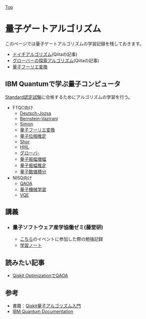 [Top](https://malibu-cola.github.io/Hg-Web/)

# 量子ゲートアルゴリズム

このページでは量子ゲートアルゴリズムの学習記録を残しておきます。

- [ドイチアルゴリズム](https://qiita.com/malibu-cola/items/bf0d88cfaae415ee1e5e)(Qiitaの記事)
- [グローバーの探索アルゴリズム](https://qiita.com/malibu-cola/items/8aa650fb45e717665abb)(Qiitaの記事)
- [量子フーリエ変換](./QFourier/QFourier.md)


## IBM Quantumで学ぶ量子コンピュータ

[Standard認定試験](https://blueqat.com/yuichiro_minato2/0fec35c5-efaa-465a-89a8-fa91ce09458f)に合格するためにアルゴリズムの学習を行う。

- FTQC向け
  - [Deutsch-Jozsa](./)
  - [Bernstein-Vazirani](./)
  - [Simon](./)
  - [量子フーリエ変換](./)
  - [量子位相推定](./)
  - [Shor](./)
  - [HHL](./)
  - [グローバ-](./)
  - [量子振幅増幅](./)
  - [量子振幅推定](./)
  - [量子数値積分](./)
- NISQ向け
  - [QAOA](./)
  - [量子機械学習](./)
  - [VQE](./)

## 講義

- ### 量子ソフトウェア産学協働ゼミ(藤堂研)
  - [こちら](https://github.com/utokyo-qsw/joint-seminar/tree/main)のイベントに参加した際の勉強記録
  - [学習ノート](./)


## 読みたい記事

- [Qiskit OptimizationでQAOA](https://zenn.dev/derwind/articles/dwd-qiskit20)


## 参考

- 書籍：[Qiskit量子アルゴリズム入門](https://www.amazon.co.jp/Qiskit-%E9%87%8F%E5%AD%90%E3%83%97%E3%83%AD%E3%82%B0%E3%83%A9%E3%83%9F%E3%83%B3%E3%82%B0%E5%85%A5%E9%96%80-%E4%B8%AD%E5%B1%B1-%E8%8C%82/dp/B07NB942LL)
- [IBM Quantum Documentation](https://docs.quantum.ibm.com/)
